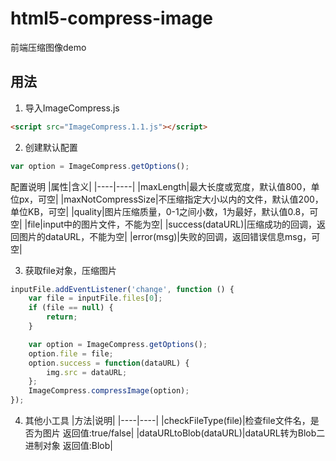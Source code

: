 # html5-compress-image
前端压缩图像demo
## 用法
1. 导入ImageCompress.js
```html
<script src="ImageCompress.1.1.js"></script>
```

2. 创建默认配置
```javascript
var option = ImageCompress.getOptions();
```
配置说明
|属性|含义|
|----|----|
|maxLength|最大长度或宽度，默认值800，单位px，可空|
|maxNotCompressSize|不压缩指定大小以内的文件，默认值200，单位KB，可空|
|quality|图片压缩质量，0-1之间小数，1为最好，默认值0.8，可空|
|file|input中的图片文件，不能为空|
|success(dataURL)|压缩成功的回调，返回图片的dataURL，不能为空|
|error(msg)|失败的回调，返回错误信息msg，可空|

3. 获取file对象，压缩图片
```javascript
inputFile.addEventListener('change', function () {
    var file = inputFile.files[0];
    if (file == null) {
        return;
    }

    var option = ImageCompress.getOptions();
    option.file = file;
    option.success = function(dataURL) {
        img.src = dataURL;
    };
    ImageCompress.compressImage(option);
});
```

4. 其他小工具
|方法|说明|
|----|----|
|checkFileType(file)|检查file文件名，是否为图片  返回值:true/false|
|dataURLtoBlob(dataURL)|dataURL转为Blob二进制对象  返回值:Blob|
